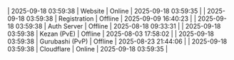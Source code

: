 | 2025-09-18 03:59:38 | Website | Online | 2025-09-18 03:59:35 |
| 2025-09-18 03:59:38 | Registration | Offline | 2025-09-09 16:40:23 |
| 2025-09-18 03:59:38 | Auth Server | Offline | 2025-08-18 09:33:31 |
| 2025-09-18 03:59:38 | Kezan (PvE) | Offline | 2025-08-03 17:58:02 |
| 2025-09-18 03:59:38 | Gurubashi (PvP) | Offline | 2025-08-23 21:44:06 |
| 2025-09-18 03:59:38 | Cloudflare | Online | 2025-09-18 03:59:35 |
